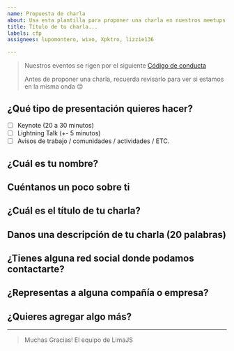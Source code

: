 ```yaml
---
name: Propuesta de charla
about: Usa esta plantilla para proponer una charla en nuestros meetups
title: Título de tu charla...
labels: cfp
assignees: lupomontero, wixo, Xpktro, lizzie136

---
```


> Nuestros eventos se rigen por el siguiente [Código de conducta](http://es.confcodeofconduct.com/)
>
> Antes de proponer una charla, recuerda revisarlo para ver si estamos en la
> misma onda 😊

## ¿Qué tipo de presentación quieres hacer?

- [ ] Keynote (20 a 30 minutos)
- [ ] Lightning Talk (+- 5 minutos)
- [ ] Avisos de trabajo / comunidades / actividades / ETC.

## ¿Cuál es tu nombre?

## Cuéntanos un poco sobre ti

<!-- Esto será usado como tu Bio en redes sociales y para presentarte a los
asistentes al meetup-->

## ¿Cuál es el título de tu charla?

<!-- La idea es que resuma la idea central de tu presentación.
Algo como:
'Closures v/s Clases, la batalla final'
'10 Features de ES7 que tienes que conocer, (el numero 4 te dejará llorando)'
'Introducción al desarrollo con ReactJS'
 -->

## Danos una descripción de tu charla (20 palabras)

<!-- Con 20 palabras estamos bien :) -->

## ¿Tienes alguna red social donde podamos contactarte?

<!-- Twitter / Github / Facebook / ... -->

## ¿Representas a alguna compañía o empresa?

## ¿Quieres agregar algo más?

---

> Muchas Gracias!
> El equipo de LimaJS
